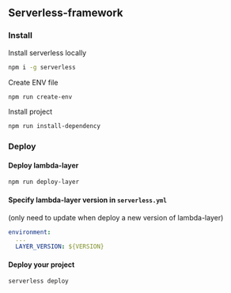 ## Serverless-framework
### Install
Install serverless locally
```sh
npm i -g serverless
```
Create ENV file
```sh
npm run create-env
```

Install project
```sh
npm run install-dependency
```


### Deploy
#### Deploy lambda-layer
```sh
npm run deploy-layer
```

#### Specify lambda-layer version in `serverless.yml`
(only need to update when deploy a new version of lambda-layer)
```yml
environment:
  ...
  LAYER_VERSION: ${VERSION}
```

#### Deploy your project
```sh
serverless deploy
```
